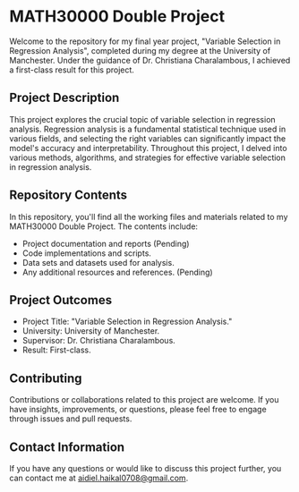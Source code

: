 # MATH30000 Double Project

Welcome to the repository for my final year project, "Variable Selection in Regression Analysis", completed during my degree at the University of Manchester. Under the guidance of Dr. Christiana Charalambous, I achieved a first-class result for this project.

## Project Description

This project explores the crucial topic of variable selection in regression analysis. Regression analysis is a fundamental statistical technique used in various fields, and selecting the right variables can significantly impact the model's accuracy and interpretability. Throughout this project, I delved into various methods, algorithms, and strategies for effective variable selection in regression analysis.

## Repository Contents

In this repository, you'll find all the working files and materials related to my MATH30000 Double Project. The contents include:

- Project documentation and reports (Pending)
- Code implementations and scripts.
- Data sets and datasets used for analysis.
- Any additional resources and references. (Pending)

## Project Outcomes

- Project Title: "Variable Selection in Regression Analysis."
- University: University of Manchester.
- Supervisor: Dr. Christiana Charalambous.
- Result: First-class.

## Contributing

Contributions or collaborations related to this project are welcome. If you have insights, improvements, or questions, please feel free to engage through issues and pull requests.

## Contact Information

If you have any questions or would like to discuss this project further, you can contact me at aidiel.haikal0708@gmail.com.
